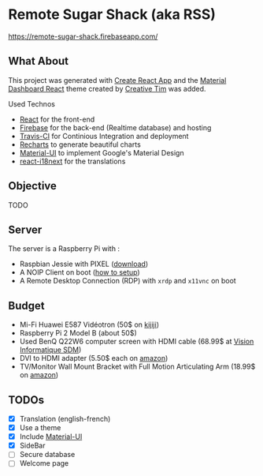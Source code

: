 # Remote Sugar Shack (aka RSS)
https://remote-sugar-shack.firebaseapp.com/

## What About
This project was generated with [Create React App](https://facebook.github.io/react/docs/installation.html#creating-a-new-application) and the [Material Dashboard React](https://www.creative-tim.com/product/material-dashboard-react) theme created by [Creative Tim](https://www.creative-tim.com) was added.

Used Technos
- [React](https://facebook.github.io/react/) for the front-end
- [Firebase](https://firebase.google.com/) for the back-end (Realtime database) and hosting
- [Travis-CI](https://travis-ci.org/) for Continious Integration and deployment
- [Recharts](http://recharts.org) to generate beautiful charts
- [Material-UI](http://www.material-ui.com) to implement Google's Material Design
- [react-i18next](https://react.i18next.com/) for the translations

## Objective
TODO

## Server
The server is a Raspberry Pi with :
- Raspbian Jessie with PIXEL ([download](https://www.raspberrypi.org/downloads/raspbian/))
- A NOIP Client on boot ([how to setup](http://www.awesomeweirdness.com/projects-diy/raspberrypi/setup-noip-client-raspberry-pi/))
- A Remote Desktop Connection (RDP) with `xrdp` and `x11vnc` on boot

## Budget
- Mi-Fi Huawei E587 Vidéotron (50$ on [kijiji](http://www.kijiji.ca/))
- Raspberry Pi 2 Model B (about 50$)
- Used BenQ Q22W6 computer screen with HDMI cable (68.99$ at [Vision Informatique SDM](http://www.milleniummicro.ca/fr/visioninfosdm/store))
- DVI to HDMI adapter (5.50$ each on [amazon](https://www.amazon.ca/Rankie-Gold-Plated-Female-Adapter-Converter/dp/B00ZMVGTA2/))
- TV/Monitor Wall Mount Bracket with Full Motion Articulating Arm (18.99$ on [amazon](https://www.amazon.ca/Mounting-Dream-MD2463-Articulating-Extension/dp/B00ZKFRKIU/))

## TODOs
- [X] Translation (english-french)
- [X] Use a theme
- [X] Include [Material-UI](http://www.material-ui.com)
- [X] SideBar
- [ ] Secure database
- [ ] Welcome page 
